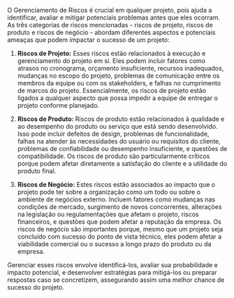O Gerenciamento de Riscos é crucial em qualquer projeto, pois ajuda a identificar, avaliar e mitigar potenciais problemas antes que eles ocorram. As três categorias de riscos mencionadas - riscos de projeto, riscos de produto e riscos de negócio - abordam diferentes aspectos e potenciais ameaças que podem impactar o sucesso de um projeto:

1. **Riscos de Projeto:** Esses riscos estão relacionados à execução e gerenciamento do projeto em si. Eles podem incluir fatores como atrasos no cronograma, orçamento insuficiente, recursos inadequados, mudanças no escopo do projeto, problemas de comunicação entre os membros da equipe ou com os stakeholders, e falhas no cumprimento de marcos do projeto. Essencialmente, os riscos de projeto estão ligados a qualquer aspecto que possa impedir a equipe de entregar o projeto conforme planejado.

2. **Riscos de Produto:** Riscos de produto estão relacionados à qualidade e ao desempenho do produto ou serviço que está sendo desenvolvido. Isso pode incluir defeitos de design, problemas de funcionalidade, falhas na atender às necessidades do usuário ou requisitos do cliente, problemas de confiabilidade ou desempenho insuficiente, e questões de compatibilidade. Os riscos de produto são particularmente críticos porque podem afetar diretamente a satisfação do cliente e a utilidade do produto final.

3. **Riscos de Negócio:** Estes riscos estão associados ao impacto que o projeto pode ter sobre a organização como um todo ou sobre o ambiente de negócios externo. Incluem fatores como mudanças nas condições de mercado, surgimento de novos concorrentes, alterações na legislação ou regulamentações que afetam o projeto, riscos financeiros, e questões que podem afetar a reputação da empresa. Os riscos de negócio são importantes porque, mesmo que um projeto seja concluído com sucesso do ponto de vista técnico, eles podem afetar a viabilidade comercial ou o sucesso a longo prazo do produto ou da empresa.

Gerenciar esses riscos envolve identificá-los, avaliar sua probabilidade e impacto potencial, e desenvolver estratégias para mitigá-los ou preparar respostas caso se concretizem, assegurando assim uma melhor chance de sucesso do projeto.